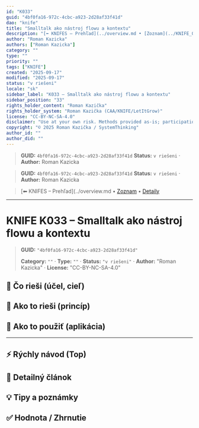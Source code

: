 ```yaml
---
id: "K033"
guid: "4bf0fa16-972c-4cbc-a923-2d28af33f41d"
dao: "knife"
title: "Smalltalk ako nástroj flowu a kontextu"
description: "[⬅ KNIFES – Prehľad](../overview.md • [Zoznam](../KNIFE_Overview_List.md) • [Detaily](../KNIFE_Overview_Details.md)\\\\n---\\\\n KNIFE K033 – Smalltalk ako nástroj flowu a kontextu"
author: "Roman Kazicka"
authors: ["Roman Kazicka"]
category: ""
type: ""
priority: ""
tags: ["KNIFE"]
created: "2025-09-17"
modified: "2025-09-17"
status: "v riešeni"
locale: "sk"
sidebar_label: "K033 – Smalltalk ako nástroj flowu a kontextu"
sidebar_position: "33"
rights_holder_content: "Roman Kazička"
rights_holder_system: "Roman Kazička (CAA/KNIFE/LetItGrow)"
license: "CC-BY-NC-SA-4.0"
disclaimer: "Use at your own risk. Methods provided as-is; participation is voluntary and context-aware."
copyright: "© 2025 Roman Kazička / SystemThinking"
author_id: ""
author_did: ""
---
```

<!-- fm-visible: start -->
> **GUID:** `4bf0fa16-972c-4cbc-a923-2d28af33f41d`
> **Status:** `v riešeni` · **Author:** Roman Kazicka
<!-- fm-visible: end -->
<!-- body:start -->

<!-- fm-visible: start -->
> **GUID:** `4bf0fa16-972c-4cbc-a923-2d28af33f41d`
> **Status:** `v riešeni` · **Author:** Roman Kazicka
<!-- fm-visible: end -->
<!-- body:start -->

<!-- nav:knifes -->
> [⬅ KNIFES – Prehľad](../overview.md • [Zoznam](../KNIFE_Overview_List.md) • [Detaily](../KNIFE_Overview_Details.md)
---
# KNIFE K033 – Smalltalk ako nástroj flowu a kontextu
<!-- fm-visible: start -->

> **GUID:** `"4bf0fa16-972c-4cbc-a923-2d28af33f41d"`
>   
> **Category:** `""` · **Type:** `""` · **Status:** `"v riešeni"` · **Author:** "Roman Kazicka" · **License:** "CC-BY-NC-SA-4.0"
<!-- fm-visible: end -->


## 🎯 Čo rieši (účel, cieľ)

## 🧩 Ako to rieši (princíp)

## 🧪 Ako to použiť (aplikácia)

---

## ⚡ Rýchly návod (Top)

## 📜 Detailný článok

## 💡 Tipy a poznámky

## ✅ Hodnota / Zhrnutie
